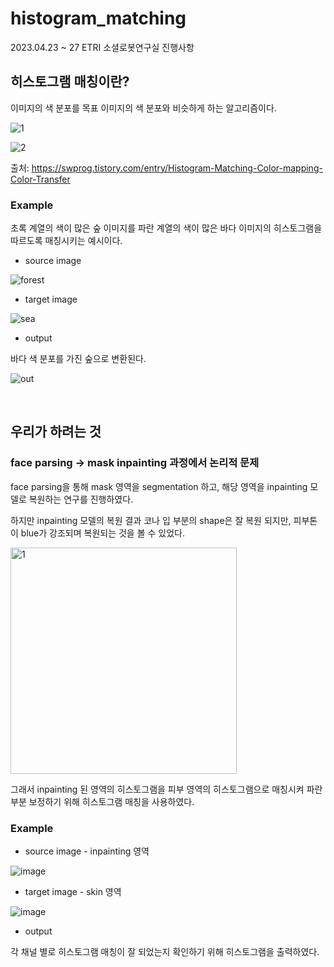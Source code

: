 # histogram_matching
2023.04.23 ~ 27 ETRI 소셜로봇연구실 진행사항
 
## 히스토그램 매칭이란?

이미지의 색 분포를 목표 이미지의 색 분포와 비슷하게 하는 알고리즘이다.

![1](https://github.com/Seungeun-Han/histogram_matching/assets/101082685/22f210fd-ad54-4c4e-b370-29930ab8c4d0)

![2](https://github.com/Seungeun-Han/histogram_matching/assets/101082685/7606f7f5-603b-47ec-a041-341c59be26e3)

출처: https://swprog.tistory.com/entry/Histogram-Matching-Color-mapping-Color-Transfer


### Example
초록 계열의 색이 많은 숲 이미지를 파란 계열의 색이 많은 바다 이미지의 히스토그램을 따르도록 매칭시키는 예시이다.

- source image

![forest](https://github.com/Seungeun-Han/histogram_matching/assets/101082685/42d50d5f-c6d6-4620-9c99-eeb40634ef43)


- target image

![sea](https://github.com/Seungeun-Han/histogram_matching/assets/101082685/cc3aae70-b257-4e41-a7e0-18b0f0df03e7)

- output

바다 색 분포를 가진 숲으로 변환된다.

![out](https://github.com/Seungeun-Han/histogram_matching/assets/101082685/72119d4f-a929-4c2c-ab45-4de27733bcf8)

<br>

## 우리가 하려는 것

### face parsing → mask inpainting 과정에서 논리적 문제

face parsing을 통해 mask 영역을 segmentation 하고, 해당 영역을 inpainting 모델로 복원하는 연구를 진행하였다.

하지만 inpainting 모델의 복원 결과 코나 입 부분의 shape은 잘 복원 되지만, 피부톤이 blue가 강조되며 복원되는 것을 볼 수 있었다.

<img width="362" alt="1" src="https://github.com/Seungeun-Han/histogram_matching/assets/101082685/f253c1f4-5994-4a0f-8409-2fe9a7852108">


그래서 inpainting 된 영역의 히스토그램을 피부 영역의 히스토그램으로 매칭시켜 파란 부분 보정하기 위해 히스토그램 매칭을 사용하였다.


### Example

- source image - inpainting 영역

![image](https://github.com/Seungeun-Han/histogram_matching/assets/101082685/654f280c-6c30-4ba6-a404-7756fffcbf1d)

- target image - skin 영역

![image](https://github.com/Seungeun-Han/histogram_matching/assets/101082685/86a136a4-852d-4de2-b863-e3dfcc2f7f18)

- output

각 채널 별로 히스토그램 매칭이 잘 되었는지 확인하기 위해 히스토그램을 출력하였다.

